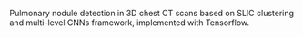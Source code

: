 Pulmonary nodule detection in 3D chest CT scans based on SLIC clustering and multi-level CNNs framework, implemented with Tensorflow.
